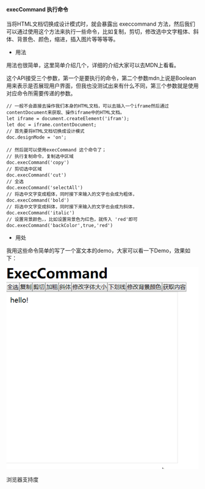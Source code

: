 #### execCommand 执行命令

当将HTML文档切换成设计模式时，就会暴露出 execcommand 方法，然后我们可以通过使用这个方法来执行一些命令，比如复制，剪切，修改选中文字粗体、斜体、背景色、颜色，缩进，插入图片等等等等。

- 用法

用法也很简单，这里简单介绍几个，详细的介绍大家可以去MDN上看看。

这个API接受三个参数，第一个是要执行的命令，第二个参数mdn上说是Boolean用来表示是否展现用户界面，但我也没测试出来有什么不同，第三个参数就是使用对应命令所需要传递的参数。
```
// 一般不会直接去操作我们本身的HTML文档，可以去插入一个iframe然后通过contentDocument来获取、操作iframe中的HTML文档。
let iframe = document.createElement('ifram');
let doc = iframe.contentDocument;
// 首先要将HTML文档切换成设计模式
doc.designMode = 'on';

// 然后就可以使用execCommand 这个命令了；
// 执行复制命令，复制选中区域
doc.execCommand('copy')
// 剪切选中区域
doc.execCommand('cut')
// 全选
doc.execCommand('selectAll')
// 将选中文字变成粗体，同时接下来输入的文字也会成为粗体，
doc.execCommand('bold')
// 将选中文字变成斜体，同时接下来输入的文字也会成为斜体，
doc.execCommand('italic')
// 设置背景颜色，，比如设置背景色为红色，就传入 'red'即可
doc.execCommand('backColor',true,'red')
```
- 用处

我用这些命令简单的写了一个富文本的demo，大家可以看一下Demo，效果如下：

![富文本](./execCommand/1.git)


浏览器支持度
